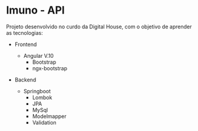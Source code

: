 # Imuno - API

Projeto desenvolvido no curdo da Digital House, com o objetivo de aprender as tecnologias:

* Frontend
  * Angular V.10
    * Bootstrap
	* ngx-bootstrap
	
* Backend
  * Springboot
	* Lombok
	* JPA
	* MySql
	* Modelmapper
	* Validation
